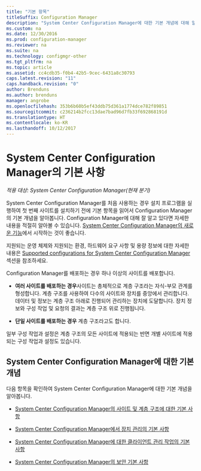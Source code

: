 ```yaml
---
title: "기본 항목"
titleSuffix: Configuration Manager
description: "System Center Configuration Manager에 대한 기본 개념에 대해 알아봅니다."
ms.custom: na
ms.date: 12/30/2016
ms.prod: configuration-manager
ms.reviewer: na
ms.suite: na
ms.technology: configmgr-other
ms.tgt_pltfrm: na
ms.topic: article
ms.assetid: cc4cdb35-f0b4-42b5-9cec-6431a8c30793
caps.latest.revision: "11"
caps.handback.revision: "0"
author: Brenduns
ms.author: brenduns
manager: angrobe
ms.openlocfilehash: 353b6b60b5ef43ddb75d361a1774dce782f89851
ms.sourcegitcommit: c236214b2fcc13dae7bad96d7fb33f692868191d
ms.translationtype: HT
ms.contentlocale: ko-KR
ms.lasthandoff: 10/12/2017
---
```

# <a name="fundamentals-of-system-center-configuration-manager"></a>System Center Configuration Manager의 기본 사항

*적용 대상: System Center Configuration Manager(현재 분기)*

System Center Configuration Manager를 처음 사용하는 경우 설치 프로그램을 실행하여 첫 번째 사이트를 설치하기 전에 기본 항목을 읽어서 Configuration Manager의 기본 개념을 알아봅니다. Configuration Manager에 대해 잘 알고 있다면 자세한 내용을 적절히 알아볼 수 있습니다. [System Center Configuration Manager의 새로운 기능](/sccm/core/plan-design/changes/what-has-changed-from-configuration-manager-2012)에서 시작하는 것이 좋습니다.  

 지원되는 운영 체제와 지원되는 환경, 하드웨어 요구 사항 및 용량 정보에 대한 자세한 내용은 [Supported configurations for System Center Configuration Manager](../../core/plan-design/configs/supported-configurations.md)섹션을 참조하세요.  

 Configuration Manager를 배포하는 경우 하나 이상의 사이트를 배포합니다.  

-   **여러 사이트를 배포하는 경우**사이트는 총체적으로 계층 구조라는 자식-부모 관계를 형성합니다. 계층 구조를 사용하여 다수의 사이트와 장치를 중앙에서 관리합니다.  데이터 및 정보는 계층 구조 아래로 진행되어 관리하는 장치에 도달합니다. 장치 정보와 구성 작업 및 요청의 결과는 계층 구조 위로 진행됩니다.  

-   **단일 사이트를 배포하는 경우** 계층 구조라고도 합니다.  

 일부 구성 작업과 설정은 계층 구조의 모든 사이트에 적용되는 반면 개별 사이트에 적용되는 구성 작업과 설정도 있습니다.  

## <a name="fundamental-concepts-for-system-center-configuration-manager"></a>System Center Configuration Manager에 대한 기본 개념
다음 항목을 확인하여 System Center Configuration Manager에 대한 기본 개념을 알아봅니다.  

-   [System Center Configuration Manager의 사이트 및 계층 구조에 대한 기본 사항](../../core/understand/fundamentals-of-sites-and-hierarchies.md)  

-   [System Center Configuration Manager에서 장치 관리의 기본 사항](../../core/understand/fundamentals-of-managing-devices.md)  

-   [System Center Configuration Manager에 대한 클라이언트 관리 작업의 기본 사항](../../core/understand/fundamentals-of-client-management-tasks.md)  

-   [System Center Configuration Manager의 보안 기본 사항](../../core/understand/fundamentals-of-security.md)  
